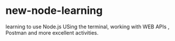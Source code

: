 # new-node-learning
learning to use Node.js
USing the terminal, working with WEB APIs , Postman and more excellent activities. 
